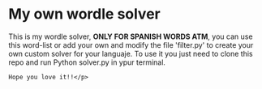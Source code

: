 <h1>My own wordle solver</h1>
<div>
    <p>This is my wordle solver, <strong>ONLY FOR SPANISH WORDS ATM</strong>, you can use this word-list or add your own and modify the file 'filter.py' to create your own custom solver for your languaje. To use it you just need to clone this repo and run Python solver.py in ypur terminal.
    
    Hope you love it!!</p>
</div>